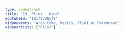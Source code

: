 ```yaml
---
type: videotrack
title: "19. Plini - Kind"
youtubeId: "IB1fY3dNyf8"
videoevents: "Arch Echo, Mestís, Plini at Patronaat"
videoartists: ["Plini"]
---
```

